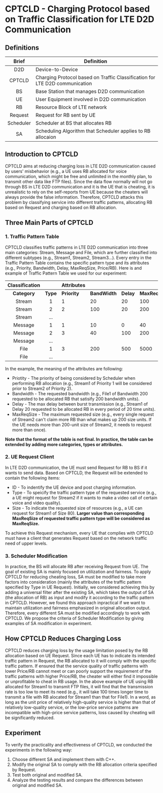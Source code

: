 # CPTCLD - Charging Protocol based on Traffic Classification for LTE D2D Communication

## Definitions
| Brief | Definition |
| :---: | --- |
| D2D | Device-to-Device |
| CPTCLD | Charging Protocol based on Traffic Classification for LTE D2D communication |
| BS | Base Station that manages D2D communication |
| UE | User Equipment involved in D2D communication |
| RB | Resource Block of LTE network |
| Request | Request for RB sent by UE |
| Scheduler | Scheduler at BS that allocates RB |
| SA | Scheduling Algorithm that Scheduler applies to RB allocaion |

## Introduction to CPTCLD
CPTCLD aims at reducing charging loss in LTE D2D communication caused by users' misbehavior (e.g., a UE uses RB allocated for voice communication, which might be free and unlimited in the monthly plan, to transmit other data like FTP files). Since the data flow normally will not go through BS in LTE D2D communication and it is the UE that is cheating, it is unrealistic to rely on the self-reports from UE because the cheaters will always provide the false information. Therefore, CPTCLD attacks this problem by classifying service into different traffic patterns, allocating RB based on Request and charging based on RB allocation.

## Three Main Parts of CPTCLD
### 1.  Traffic Pattern Table
CPTCLD classifies traffic patterns in LTE D2D communication into three main categories: Stream, Message and File, which are further classified into different subtypes (e.g., Stream1, Stream2, Stream3...). Every entry in the Traffic Pattern Table contains the specific pattern type and its attributes (e.g., Priority, Bandwidth, Delay, MaxReqSize, Price/RB). Here is and example of Traffic Pattern Table we used for our experiment:

| Classification || Attributes |||||
| :---: | :---: | --- | --- | --- | --- | --- |
| **Category** | **Type** | **Priority** | **BandWidth** | **Delay** | **MaxReqSize** | **Price/RB** |
| Stream | 1 | 1 | 20 | 20 | 100 | 0 |
| Stream | 2 | 2 | 100 | 20 | 200 | 2 |
| Stream | ... |
| Message | 1 | 1 | 10 | 0 | 40 | 0 |
| Message | 2 | 3 | 40 | 100 | 200 | 1 |
| Message | ... |
| File | 1 | 3 | 200 | 500 | 5000 | 2 |
| File | ... |

In the example, the meaning of the attributes are following:
- Priotity - The priority of being considered by Scheduler when performing RB allocation (e.g., Stream1 of Priority 1 will be considered prior to Stream2 of Priority 2).
- Bandwidth - The requested bandwidth (e.g., File1 of Bandwidth 200 requested to be allocated RB that satisify 200 bandwidth units). 
- Delay - The max delay between burst transmission (e.g., Stream1 of Delay 20 requested to be allocated RB in every period of 20 time units).
- MaxReqSize - The maximum requested size (e.g., every single request of Stream2 can't claim more RB than what makes up 200 size units. If the UE needs more than 200-unit size of Stream2, it needs to request more than once).

**Note that the format of the table is not final. In practice, the table can be extended by adding more categories, types or attributes.**

### 2.  UE Request Client
In LTE D2D communication, the UE must send Request for RB to BS if it wants to send data. Based on CPTCLD, the Request will be extended to contain the following items:
- ID - To indentify the UE device and post charging information.
- Type - To speicify the traffic pattern type of the requested service (e.g., a UE might request for Stream2 if it wants to make a video call of certain voice and video quality).
- Size - To indicate the requested size of resources (e.g., a UE can request for Stream1 of Size 80). **Larger value than corresponding MaxReqSize of requested traffic pattern type will be considered as MaxReqSize.**

To achieve this Request mechanism, every UE that complies with CPTCLD must have a client that generates Request based on the network traffic need of upper levels.

### 3.  Scheduler Modification
In practice, the BS will allocate RB after receiving Request from UE. The goal of existing SA is mainly focused on utilization and fairness. To apply CPTCLD for reducing cheating loss, SA must be modified to take more factors into consideration (mainly the attributes of the traffic pattern specified by Type in UE Request). Initially, we considered achieving this by adding a universal filter after the existing SA, which takes the output of SA (the allocation of RB) as input and modify it according to the traffic pattern in CPTCLD. However, we found this approach inpractical if we want to maintain utilization and fairness emphasized in original allocation output. Therefore, every different SA must be modified accordingly to work with CPTCLD. We propose the criteria of Scheduler Modification by giving examples of SA modification in experiment. 

## How CPTCLD Reduces Charging Loss
CPTCLD reduces charging loss by the usage limitation posed by the RB allocation based on UE Request. Since each UE has to indicate its intended traffic pattern in Request, the RB allocated to it will comply with the specific traffic pattern. If ensured that the service quality of traffic patterns with lower Price/RB cannot meet or can poorly support the requirement of the traffic patterns with higher Price/RB, the cheater will either find it impossible or unprofitable to cheat in RB usage. In the above example of UE using RB allocated for Stream1 to transmit FTP files, it will find that the transmission rate is too low to meet its need (e.g., it will take 100 times longer time to transmit a file with RB alocated for Stream1 than that for File1). In a word, as long as the unit price of relatively high-quality service is higher than that of relatively low-quality service, or the low-price service patterns are incompatible with high-price service patterns, loss caused by cheating will be significantly reduced.

## Experiment
To verify the practicality and effectiveness of CPTCLD, we conducted the experiments in the following way:
1.  Choose different SA and implement them with C++.
2.  Modify the original SA to comply with the RB allocation criteria specified by Request.
3.  Test both original and modified SA.
4.  Analyze the testing results and compare the differences between original and modified SA.
